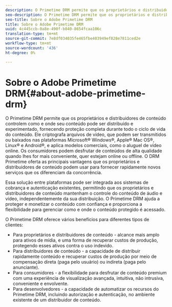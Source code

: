 ```yaml
---
description: O Primetime DRM permite que os proprietários e distribuidores de conteúdo controlem como e onde seu conteúdo pode ser distribuído e experimentado, fornecendo proteção completa durante todo o ciclo de vida do conteúdo. Ele criptografa arquivos de vídeo, que podem ser transmitidos ou baixados nas plataformas Microsoft® Windows®, Apple® Mac OS®, Linux® e Android®, e aplica modelos comerciais, como o aluguel de vídeo online. Os consumidores podem desfrutar de conteúdos de alta qualidade quando lhes for mais conveniente, quer estejam online ou offline. O DRM Primetime oferta as principais vantagens que os proprietários e distribuidores de conteúdo podem usar para fornecer rapidamente novos serviços que os diferenciam da concorrência.
seo-description: O Primetime DRM permite que os proprietários e distribuidores de conteúdo controlem como e onde seu conteúdo pode ser distribuído e experimentado, fornecendo proteção completa durante todo o ciclo de vida do conteúdo. Ele criptografa arquivos de vídeo, que podem ser transmitidos ou baixados nas plataformas Microsoft® Windows®, Apple® Mac OS®, Linux® e Android®, e aplica modelos comerciais, como o aluguel de vídeo online. Os consumidores podem desfrutar de conteúdos de alta qualidade quando lhes for mais conveniente, quer estejam online ou offline. O DRM Primetime oferta as principais vantagens que os proprietários e distribuidores de conteúdo podem usar para fornecer rapidamente novos serviços que os diferenciam da concorrência.
seo-title: Sobre o Adobe Primetime DRM
title: Sobre o Adobe Primetime DRM
uuid: 4c445ccb-0a8e-490f-b840-8654fcaa106c
translation-type: tm+mt
source-git-commit: 7e8df034035fe465fbe403949ef828e7811ced2e
workflow-type: tm+mt
source-wordcount: '436'
ht-degree: 0%

---
```



# Sobre o Adobe Primetime DRM{#about-adobe-primetime-drm}

O Primetime DRM permite que os proprietários e distribuidores de conteúdo controlem como e onde seu conteúdo pode ser distribuído e experimentado, fornecendo proteção completa durante todo o ciclo de vida do conteúdo. Ele criptografa arquivos de vídeo, que podem ser transmitidos ou baixados nas plataformas Microsoft® Windows®, Apple® Mac OS®, Linux® e Android®, e aplica modelos comerciais, como o aluguel de vídeo online. Os consumidores podem desfrutar de conteúdos de alta qualidade quando lhes for mais conveniente, quer estejam online ou offline. O DRM Primetime oferta as principais vantagens que os proprietários e distribuidores de conteúdo podem usar para fornecer rapidamente novos serviços que os diferenciam da concorrência.

Essa solução entre plataformas pode ser integrada aos sistemas de cobrança e autenticação existentes, permitindo que os proprietários e distribuidores de conteúdo mantenham o controle do conteúdo de áudio e vídeo, independentemente da sua distribuição. O Primetime DRM ajuda a proteger e monetizar o conteúdo com confiança e proporciona a flexibilidade para gerenciar como e onde o conteúdo protegido é acessado.

O Primetime DRM oferece vários benefícios para diferentes tipos de clientes:

* Para proprietários e distribuidores de conteúdo - alcance mais amplo para ativos de mídia, e uma forma de recuperar custos de produção, protegendo esses ativos contra o uso indevido.
* Para distribuidores de conteúdo - a capacidade de distribuir rapidamente conteúdo e recuperar custos de produção por meio de compensação direta (paga pelo usuário) ou indireta (paga pelo anunciante).
* Para consumidores - a flexibilidade para desfrutar de conteúdo premium com uma experiência de visualização avançada, intuitiva, não intrusiva, conveniente e envolvente.
* Para desenvolvedores - a capacidade de automatizar os recursos do Primetime DRM, incluindo autorização e autenticação, no ambiente existente de um distribuidor de conteúdo.

